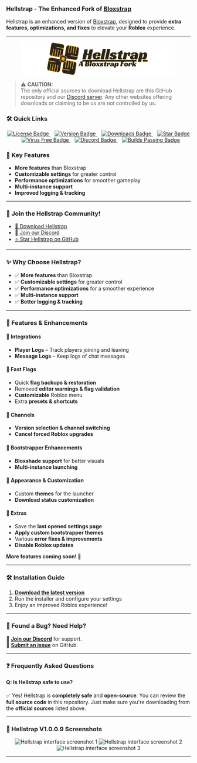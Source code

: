 ### **Hellstrap - The Enhanced Fork of [Bloxstrap](https://github.com/bloxstraplabs/bloxstrap)**

Hellstrap is an enhanced version of [Bloxstrap](https://github.com/bloxstraplabs/bloxstrap), designed to provide **extra features, optimizations, and fixes** to elevate your **Roblox** experience.

---

<p align="center">
   <img src="https://github.com/midaskira/Hellstrap/raw/main/Images/Hellstrap-full-light.png" width="420" alt="Hellstrap Light Mode">
</p>

> ⚠️ **CAUTION:**  
> The only official sources to download Hellstrap are this GitHub repository and our [Discord server](https://discord.gg/UuxcfqPNnA). Any other websites offering downloads or claiming to be us are not controlled by us.

### **🛠️ Quick Links**
<div align="center">
  <a href="https://github.com/midaskira/Hellstrap/blob/f7d4b5fbec6319eac815d5e1a913fb522fb812e6/LICENSE.md">
    <img src="https://img.shields.io/github/license/midaskira/Hellstrap?style=flat-square&color=FFA500&label=License" alt="License Badge" />
  </a>&nbsp;&nbsp;
  
  <a href="https://github.com/midaskira/Hellstrap/releases/tag/V1.0.1.3">
    <img src="https://img.shields.io/github/v/release/midaskira/Hellstrap?color=FFA500&style=flat-square&label=Version" alt="Version Badge" />
  </a>&nbsp;&nbsp;
  
  <a href="https://github.com/midaskira/Hellstrap/releases/tag/V1.0.1.3">
    <img src="https://img.shields.io/github/downloads/midaskira/Hellstrap/latest/total?color=FFA500&style=flat-square&label=Downloads" alt="Downloads Badge" />
  </a>&nbsp;&nbsp;
  
  <a href="https://github.com/midaskira/Hellstrap">
    <img src="https://img.shields.io/github/stars/midaskira/Hellstrap?color=FFA500&style=flat-square&label=Star%20Post" alt="Star Badge" />
  </a>&nbsp;&nbsp;
  
  <a href="https://opentip.kaspersky.com/87EBA70EE3385DE38C2A705499B4899E4CEF6C6734C83632C4A5D6C33C84CD88/results/suspiciousEvents">
    <img src="https://img.shields.io/badge/Verified%20%26%20Virus%20Free-FFA500?style=flat-square&logo=kaspersky&logoColor=white&labelColor=4CAF50&logoWidth=30&label=Virus%20Free" alt="Virus Free Badge" />
  </a>&nbsp;&nbsp;

  <a href="https://discord.com/invite/UuxcfqPNnA">
    <img src="https://img.shields.io/discord/1333479052853383199?logo=discord&logoColor=white&label=Discord&color=4d3dff&style=flat-square" alt="Discord Badge" />
  </a>&nbsp;&nbsp;

  <a href="https://github.com/midaskira/Hellstrap/actions">
    <img src="https://img.shields.io/github/workflow/status/midaskira/Hellstrap/builds?label=builds:passing&style=flat-square&color=00FF00" alt="Builds Passing Badge" />
  </a>
</div>

### 🚀 Key Features
- **More features** than Bloxstrap
- **Customizable settings** for greater control
- **Performance optimizations** for smoother gameplay
- **Multi-instance support**
- **Improved logging & tracking**

---

### **🌟 Join the Hellstrap Community!**
- [📂 Download Hellstrap](https://github.com/midaskira/Hellstrap/releases)
- [💬 Join our Discord](https://discord.gg/UuxcfqPNnA)
- [⭐ Star Hellstrap on GitHub](https://github.com/midaskira/Hellstrap/stargazers)

---

### **✨ Why Choose Hellstrap?**
- ✅ **More features** than Bloxstrap  
- ✅ **Customizable settings** for greater control  
- ✅ **Performance optimizations** for a smoother experience  
- ✅ **Multi-instance support**  
- ✅ **Better logging & tracking**  

---

### **🌟 Features & Enhancements**

#### 🔹 **Integrations**
- **Player Logs** – Track players joining and leaving  
- **Message Logs** – Keep logs of chat messages  

#### 🔹 **Fast Flags**
- Quick **flag backups & restoration**  
- Removed **editor warnings & flag validation**  
- **Customizable** Roblox menu  
- Extra **presets & shortcuts**  

#### 🔹 **Channels**
- **Version selection & channel switching**  
- **Cancel forced Roblox upgrades**  

#### 🔹 **Bootstrapper Enhancements**
- **Bloxshade support** for better visuals  
- **Multi-instance launching**  

#### 🔹 **Appearance & Customization**
- Custom **themes** for the launcher  
- **Download status customization**  

#### 🔹 **Extras**
- Save the **last opened settings page**  
- **Apply custom bootstrapper themes**  
- Various **error fixes & improvements**  
- **Disable Roblox updates**  

**More features coming soon! 🚀**

---

### **🛠️ Installation Guide**
1. **[Download the latest version](https://github.com/midaskira/Hellstrap/releases)**  
2. Run the installer and configure your settings  
3. Enjoy an improved Roblox experience!  

---

### **🐞 Found a Bug? Need Help?**
💬 **[Join our Discord](https://discord.gg/UuxcfqPNnA)** for support.  
📌 **[Submit an issue](https://github.com/midaskira/Hellstrap/issues)** on GitHub.  

---

### **❓ Frequently Asked Questions**

#### **Q: Is Hellstrap safe to use?**
✅ Yes! Hellstrap is **completely safe** and **open-source**. You can review the **full source code** in this repository. Just make sure you're downloading from the **official sources** listed above.

---

### **📸 Hellstrap V1.0.0.9 Screenshots**  
<p align="center">
    <img src="https://i.imgur.com/5lMtLOW.png" alt="Hellstrap interface screenshot 1">
    <img src="https://i.imgur.com/cFBmtfO.png" alt="Hellstrap interface screenshot 2">
    <img src="https://i.imgur.com/xYTZU7x.png" alt="Hellstrap interface screenshot 3">
</p>

---

